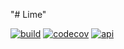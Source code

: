 "# Lime" 

[![build][buildSvg]][build] [![codecov][codeCovSvg]][build] [![api][apiSvg]][api]







[buildSvg]: https://travis-ci.org/LimeStudio/Lime.svg?branch=master
[build]: https://travis-ci.org/LimeStudio/Lime

[codeCovSvg]: https://codecov.io/gh/LimeStudio/Lime/branch/master/graph/badge.svg
[build]: https://travis-ci.org/LimeStudio/Lime

[apiSvg]: https://img.shields.io/badge/API-21+-brightgreen.svg
[api]: https://android-arsenal.com/api?level=21